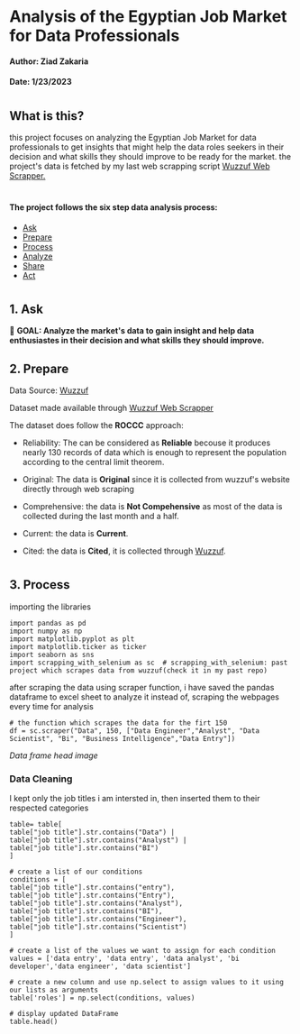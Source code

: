 # Analysis of the Egyptian Job Market for Data Professionals
#### Author: **Ziad Zakaria** 
#### Date: **1/23/2023**
#

## What is this?
this project focuses on analyzing the Egyptian Job Market for data professionals to get insights that might help the data roles seekers in their decision and what skills they should improve to be ready for the market. the project's data is fetched by my last web scrapping script [Wuzzuf Web Scrapper.
](https://github.com/ziad0x0f/Wuzzuf-Web-Scraper) 

#

#### The project follows the six step data analysis process: ####

* [Ask](#1-ask)
* [Prepare](#2-prepare)
* [Process](#3-process)
* [Analyze](#4-analyze)
* [Share](#5-share)
* [Act](#6-act)
#



## 1. Ask
:red_circle: **GOAL: Analyze the market's data to gain insight and help data enthusiastes in their decision and what skills they should improve.**


## 2. Prepare 
Data Source: [Wuzzuf](https://wuzzuf.net/jobs/egypt)

Dataset made available through [Wuzzuf Web Scrapper
](https://github.com/ziad0x0f/Wuzzuf-Web-Scraper) 

The dataset does follow the **ROCCC** approach:
- Reliability: The can be considered as **Reliable** becouse it produces nearly 130 records of data which is enough to represent the population according to the central limit theorem.  

- Original: The data is **Original** since it is collected from wuzzuf's website directly through web scraping
- Comprehensive: the data is **Not Compehensive** as most of the data is collected during the last month and a half.
- Current:  the data is **Current**. 
- Cited: the data is **Cited**, it is collected through [Wuzzuf](https://wuzzuf.net/jobs/egypt).
#

## 3. Process 
importing the libraries 
```
import pandas as pd
import numpy as np
import matplotlib.pyplot as plt
import matplotlib.ticker as ticker
import seaborn as sns
import scrapping_with_selenium as sc  # scrapping_with_selenium: past project which scrapes data from wuzzuf(check it in my past repo)
```
after scraping the data using scraper function, i have saved the pandas dataframe to excel sheet to analyze it instead of, scraping the webpages every time for analysis
```
# the function which scrapes the data for the firt 150
df = sc.scraper("Data", 150, ["Data Engineer","Analyst", "Data Scientist", "Bi", "Business Intelligence","Data Entry"])
```
*Data frame head image*

### **Data Cleaning**
I kept only the job titles i am intersted in, then inserted them to their respected categories

```
table= table[
table["job title"].str.contains("Data") |
table["job title"].str.contains("Analyst") |
table["job title"].str.contains("BI")
] 
```
```
# create a list of our conditions
conditions = [
table["job title"].str.contains("entry"),
table["job title"].str.contains("Entry"),
table["job title"].str.contains("Analyst"),
table["job title"].str.contains("BI"),
table["job title"].str.contains("Engineer"),
table["job title"].str.contains("Scientist")
]

# create a list of the values we want to assign for each condition
values = ['data entry', 'data entry', 'data analyst', 'bi developer','data engineer', 'data scientist']

# create a new column and use np.select to assign values to it using our lists as arguments
table['roles'] = np.select(conditions, values)

# display updated DataFrame
table.head()
```